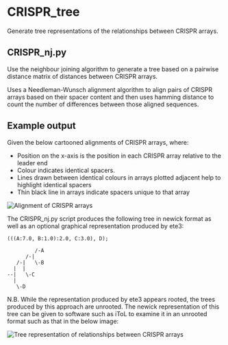 # CRISPR_tree

Generate tree representations of the relationships between CRISPR arrays.

## CRISPR_nj.py

Use the neighbour joining algorithm to generate a tree based on a pairwise distance matrix of distances between CRISPR arrays.

Uses a Needleman-Wunsch alignment algorithm to align pairs of CRISPR arrays based on their spacer content and then uses hamming distance to count the number of differences between those aligned sequences.

## Example output

Given the below cartooned alignments of CRISPR arrays, where:
* Position on the x-axis is the position in each CRISPR array relative to the leader end
* Colour indicates identical spacers.
* Lines drawn between identical colours in arrays plotted adjacent help to highlight identical spacers
* Thin black line in arrays indicate spacers unique to that array

![Alignment of CRISPR arrays](https://https://github.com/Alan-Collins/CRISPR_tree/blob/master/images/alignment.png)

The CRISPR_nj.py script produces the following tree in newick format as well as an optional graphical representation produced by ete3:

```
(((A:7.0, B:1.0):2.0, C:3.0), D);

         /-A
      /-|
   /-|   \-B
  |  |
--|   \-C
  |
   \-D
```

N.B. While the representation produced by ete3 appears rooted, the trees produced by this approach are unrooted. The newick representation of this tree can  be given to software such as iToL to examine it in an unrooted format such as that in the below image:

![Tree representation of relationships between CRISPR arrays](https://github.com/Alan-Collins/CRISPR_tree/blob/master/images/tree.png)

